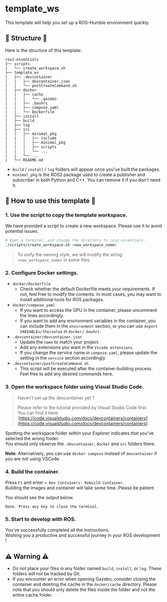 # template_ws

This template will help you set up a ROS-Humble environment quickly.

## 🌱 Structure 🌱

Here is the structure of this template:

```
ros2-essentials
├── scripts
|   └── create_workspace.sh
├── template_ws
|   ├── .devcontainer
|   |   ├── devcontainer.json
|   |   └── postCreateCommand.sh
|   ├── docker
|   |   ├── cache
|   |   |   └── .gazebo
|   |   ├── .bashrc
|   |   ├── compose.yaml
|   |   └── Dockerfile
|   ├── install
|   ├── build
|   ├── log
|   ├── src
|   |   ├── minimal_pkg
|   |   |   ├── include
|   |   |   ├── minimal_pkg
|   |   |   ├── scripts
|   |   |   └── ...
|   |   └── ...
|   └── README.md
```

- `build` / `install` / `log` folders will appear once you've built the packages.
- `minimal_pkg` is the ROS2 package used to create a publisher and subscriber in both Python and C++. You can remove it if you don't need it.

## 🚩 How to use this template 🚩

### 1. Use the script to copy the template workspace.

We have provided a script to create a new workspace. Please use it to avoid potential issues.  

```bash
# Open a terminal, and change the directory to ros2-essentials.
./scripts/create_workspace.sh <new_workspace_name>
```

> To unify the naming style, we will modify the string `<new_workspace_name>` in some files.

### 2. Configure Docker settings.

- `docker/Dockerfile`
    - Check whether the default Dockerfile meets your requirements. If not, feel free to modify the contents. In most cases, you may want to install additional tools for ROS packages.
- `docker/compose.yaml`
    - If you want to access the GPU in the container, please uncomment the lines accordingly.
    - If you want to add any environment variables in the container, you can include them in the `environment` section, or you can use `export VARIABLE=/the/value` in `docker/.bashrc`.
- `.devcontainer/devcontainer.json`
    - Update the `name` to match your project.
    - Add any extensions you want in the `Vscode extensions`.
    - If you change the service name in `compose.yaml`, please update the setting in the `service` section accordingly. 
- `.devcontainer/postCreateCommand.sh`
    - This script will be executed after the container-building process. Feel free to add any desired commands here.

### 3. Open the workspace folder using Visual Studio Code.

> Haven't set up the devcontainer yet ?
> 
> Please refer to the tutorial provided by Visual Studio Code first.  
> You can find it here:  [https://code.visualstudio.com/docs/devcontainers/containers](https://code.visualstudio.com/docs/devcontainers/containers)

Spotting the workspace folder within your Explorer indicates that you've selected the wrong folder.  
You should only observe the `.devcontainer`, `docker` and `src` folders there.

**Note**: Alternatively, you can use `docker compose` instead of `devcontainer` if you are not using VSCode.

### 4. Build the container.

Press `F1` and enter `> Dev Containers: Rebuild Container`.  
Building the images and container will take some time. Please be patient.

You should see the output below.

```
Done. Press any key to close the terminal.
```

### 5. Start to develop with ROS.

You've successfully completed all the instructions.  
Wishing you a productive and successful journey in your ROS development !

## ⚠️ Warning ⚠️

- Do not place your files in any folder named `build`, `install`, or `log`. These folders will not be tracked by Git.
- If you encounter an error when opening Gazebo, consider closing the container and deleting the cache in the `docker/cache` directory. Please note that you should only delete the files inside the folder and not the entire cache folder.
